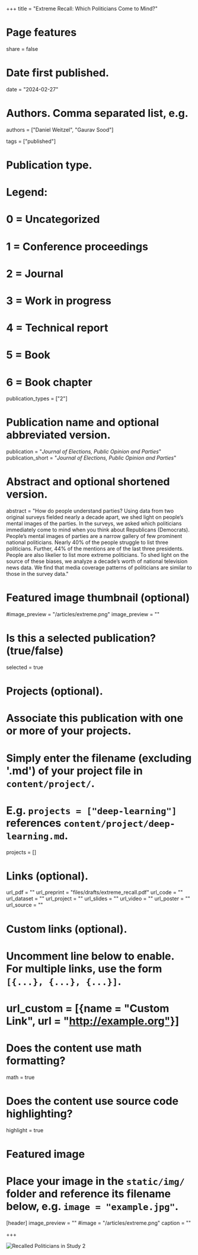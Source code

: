 

+++
title = "Extreme Recall: Which Politicians Come to Mind?"

# Page features
share =  false

# Date first published.
date = "2024-02-27"

# Authors. Comma separated list, e.g.
authors = ["Daniel Weitzel", "Gaurav Sood"]

tags = ["published"]

# Publication type.
# Legend:
# 0 = Uncategorized
# 1 = Conference proceedings
# 2 = Journal
# 3 = Work in progress
# 4 = Technical report
# 5 = Book
# 6 = Book chapter
publication_types = ["2"]

# Publication name and optional abbreviated version.
publication = "*Journal of Elections, Public Opinion and Parties*"
publication_short = "*Journal of Elections, Public Opinion and Parties*"

# Abstract and optional shortened version.
abstract = "How do people understand parties? Using data from two original surveys fielded nearly a decade apart, we shed light on people’s mental images of the parties. In the surveys, we asked which politicians immediately come to mind when you think about Republicans (Democrats). People’s mental images of parties are a narrow gallery of few prominent national politicians. Nearly 40% of the people struggle to list three politicians. Further, 44% of the mentions are of the last three presidents. People are also likelier to list more extreme politicians. To shed light on the source of these biases, we analyze a decade’s worth of national television news data. We find that media coverage patterns of politicians are similar to those in the survey data."

# Featured image thumbnail (optional)
#image_preview = "/articles/extreme.png"
image_preview = ""

# Is this a selected publication? (true/false)
selected = true

# Projects (optional).
#   Associate this publication with one or more of your projects.
#   Simply enter the filename (excluding '.md') of your project file in `content/project/`.
#   E.g. `projects = ["deep-learning"]` references `content/project/deep-learning.md`.
projects = []

# Links (optional).
url_pdf = ""
url_preprint = "files/drafts/extreme_recall.pdf"
url_code = ""
url_dataset = ""
url_project = ""
url_slides = ""
url_video = ""
url_poster = ""
url_source = ""

# Custom links (optional).
#   Uncomment line below to enable. For multiple links, use the form `[{...}, {...}, {...}]`.
# url_custom = [{name = "Custom Link", url = "http://example.org"}]

# Does the content use math formatting?
math = true

# Does the content use source code highlighting?
highlight = true

# Featured image
# Place your image in the `static/img/` folder and reference its filename below, e.g. `image = "example.jpg"`.
[header]
image_preview = ""
#image = "/articles/extreme.png"
caption = ""



+++

![Recalled Politicians in Study 2](../../img/articles/extreme.png)

